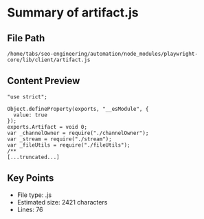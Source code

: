 # Summary of artifact.js
  
## File Path
`/home/tabs/seo-engineering/automation/node_modules/playwright-core/lib/client/artifact.js`

## Content Preview
```
"use strict";

Object.defineProperty(exports, "__esModule", {
  value: true
});
exports.Artifact = void 0;
var _channelOwner = require("./channelOwner");
var _stream = require("./stream");
var _fileUtils = require("./fileUtils");
/**
[...truncated...]
```

## Key Points
- File type: .js
- Estimated size: 2421 characters
- Lines: 76
